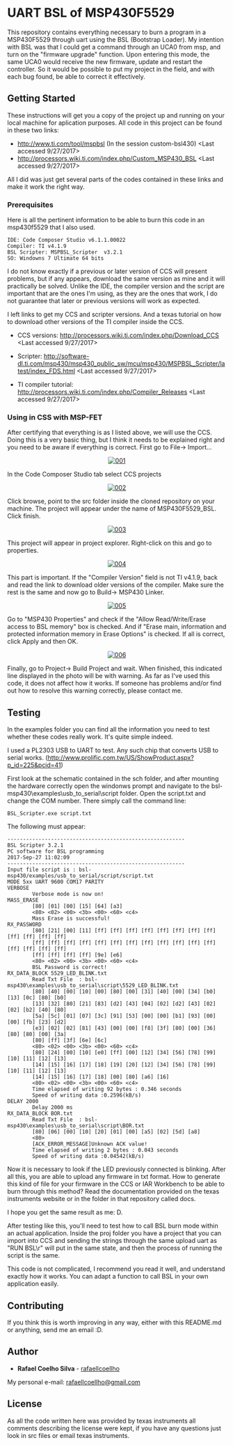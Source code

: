 # UART BSL of MSP430F5529

This repository contains everything necessary to burn a program in a MSP430F5529 through uart using the BSL (Bootstrap Loader). My intention with BSL was that I could get a command through an UCA0 from msp, and turn on the "firmware upgrade" function. Upon entering this mode, the same UCA0 would receive the new firmware, update and restart the controller. So it would be possible to put my project in the field, and with each bug found, be able to correct it effectively.

## Getting Started

These instructions will get you a copy of the project up and running on your local machine for aplication purposes. All code in this project can be found in these two links:

* http://www.ti.com/tool/mspbsl (In the session custom-bsl430) <Last accessed 9/27/2017>
* http://processors.wiki.ti.com/index.php/Custom_MSP430_BSL <Last accessed 9/27/2017>

All I did was just get several parts of the codes contained in these links and make it work the right way. 

### Prerequisites

Here is all the pertinent information to be able to burn this code in an msp430f5529 that I also used.

```
IDE: Code Composer Studio v6.1.1.00022
Compiler: TI v4.1.9
BSL Scripter: MSPBSL_Scripter  v3.2.1
SO: Windowns 7 Ultimate 64 bits
```

I do not know exactly if a previous or later version of CCS will present problems, but if any appears, download the same version as mine and it will practically be solved. Unlike the IDE, the compiler version and the script are important that are the ones I'm using, as they are the ones that work, I do not guarantee that later or previous versions will work as expected.

I left links to get my CCS and scripter versions. And a texas tutorial on how to download other versions of the TI compiler inside the CCS.

* CCS versions: http://processors.wiki.ti.com/index.php/Download_CCS <Last accessed 9/27/2017>

* Scripter: http://software-dl.ti.com/msp430/msp430_public_sw/mcu/msp430/MSPBSL_Scripter/latest/index_FDS.html  <Last accessed 9/27/2017>

* TI compiler tutorial: http://processors.wiki.ti.com/index.php/Compiler_Releases <Last accessed 9/27/2017>

### Using in CSS with MSP-FET

After certifying that everything is as I listed above, we will use the CCS. Doing this is a very basic thing, but I think it needs to be explained right and you need to be aware if everything is correct. First go to File-> Import...

<p align="center">
  <a href="https://imgur.com/Hgj2ubR"><img src="https://i.imgur.com/Hgj2ubR.png" title="001" /></a>
</p>

In the Code Composer Studio tab select CCS projects

<p align="center">
  <a href="https://imgur.com/wh52dq6"><img src="https://i.imgur.com/wh52dq6.png" title="002" /></a>
</p>

Click browse, point to the src folder inside the cloned repository on your machine. The project will appear under the name of MSP430F5529_BSL. Click finish.

<p align="center">
  <a href="https://imgur.com/N8a8iJq"><img src="https://i.imgur.com/N8a8iJq.png" title="003" /></a>
</p>

This project will appear in project explorer. Right-click on this and go to properties.

<p align="center">
  <a href="https://imgur.com/kYyxQiK"><img src="https://i.imgur.com/kYyxQiK.png" title="004" /></a>
</p>

This part is important. If the "Compiler Version" field is not TI v4.1.9, back and read the link to download older versions of the compiler. Make sure the rest is the same and now go to Build-> MSP430 Linker.

<p align="center">
  <a href="https://imgur.com/Vc9JOTY"><img src="https://i.imgur.com/Vc9JOTY.png" title="005" /></a>
</p>

Go to "MSP430 Properties" and check if the "Allow Read/Write/Erase access to BSL memory" box is checked. And if "Erase main, information and protected information memory in Erase Options" is checked. If all is correct, click Apply and then OK.

<p align="center">
  <a href="https://imgur.com/34MTcJv"><img src="https://i.imgur.com/34MTcJv.png" title="006" /></a>
</p>

Finally, go to Project-> Build Project and wait. When finished, this indicated line displayed in the photo will be with warning. As far as I've used this code, it does not affect how it works. If someone has problems and/or find out how to resolve this warning correctly, please contact me.

## Testing

In the examples folder you can find all the information you need to test whether these codes really work. It's quite simple indeed.

I used a PL2303 USB to UART to test. Any such chip that converts USB to serial works. (http://www.prolific.com.tw/US/ShowProduct.aspx?p_id=225&pcid=41)

First look at the schematic contained in the sch folder, and after mounting the hardware correctly open the windonws prompt and navigate to the bsl-msp430\examples\usb_to_serial\script folder. Open the script.txt and change the COM number. There simply call the command line:

```
BSL_Scripter.exe script.txt
```
The following must appear:

```
---------------------------------------------------------
BSL Scripter 3.2.1
PC software for BSL programming
2017-Sep-27 11:02:09
---------------------------------------------------------
Input file script is : bsl-msp430/examples/usb_to_serial/script/script.txt
MODE 5xx UART 9600 COM17 PARITY
VERBOSE
        Verbose mode is now on!
MASS_ERASE
        [80] [01] [00] [15] [64] [a3]
        <80> <02> <00> <3b> <00> <60> <c4>
        Mass Erase is successful!
RX_PASSWORD
        [80] [21] [00] [11] [ff] [ff] [ff] [ff] [ff] [ff] [ff] [ff] [ff] [ff] [ff] [ff]
        [ff] [ff] [ff] [ff] [ff] [ff] [ff] [ff] [ff] [ff] [ff] [ff] [ff] [ff] [ff] [ff]
        [ff] [ff] [ff] [ff] [9e] [e6]
        <80> <02> <00> <3b> <00> <60> <c4>
        BSL Password is correct!
RX_DATA_BLOCK 5529_LED_BLINK.txt
        Read Txt File  : bsl-msp430\examples\usb_to_serial\script\5529_LED_BLINK.txt
        [80] [40] [00] [10] [00] [80] [00] [31] [40] [00] [34] [b0] [13] [0c] [80] [b0]
        [13] [32] [80] [21] [83] [d2] [43] [04] [02] [d2] [43] [02] [02] [b2] [40] [80]
        [5a] [5c] [01] [07] [3c] [91] [53] [00] [00] [b1] [93] [00] [00] [fb] [23] [d2]
        [e3] [02] [02] [81] [43] [00] [00] [f8] [3f] [80] [00] [36] [80] [80] [00] [3a]
        [80] [ff] [3f] [6e] [6c]
        <80> <02> <00> <3b> <00> <60> <c4>
        [80] [24] [00] [10] [e0] [ff] [00] [12] [34] [56] [78] [99] [10] [11] [12] [13]
        [14] [15] [16] [17] [18] [19] [20] [12] [34] [56] [78] [99] [10] [11] [12] [13]
        [14] [15] [16] [17] [18] [00] [80] [a6] [16]
        <80> <02> <00> <3b> <00> <60> <c4>
        Time elapsed of writing 92 bytes : 0.346 seconds
        Speed of writing data :0.2596(kB/s)
DELAY 2000
        Delay 2000 ms
RX_DATA_BLOCK BOR.txt
        Read Txt File  : bsl-msp430\examples\usb_to_serial\script\BOR.txt
        [80] [06] [00] [10] [20] [01] [00] [a5] [02] [5d] [a8]
        <80>
        [ACK_ERROR_MESSAGE]Unknown ACK value!
        Time elapsed of writing 2 bytes : 0.043 seconds
        Speed of writing data :0.04542(kB/s)
```
Now it is necessary to look if the LED previously connected is blinking. After all this, you are able to upload any firmware in txt format. How to generate this kind of file for your firmware in the CCS or IAR Workbench to be able to burn through this method? Read the documentation provided on the texas instruments website or in the folder in that repository called docs.

I hope you get the same result as me: D.

After testing like this, you'll need to test how to call BSL burn mode within an actual application. Inside the proj folder you have a project that you can import into CCS and sending the strings through the same upload uart as "RUN BSL\r" will put in the same state, and then the process of running the script is the same.

This code is not complicated, I recommend you read it well, and understand exactly how it works. You can adapt a function to call BSL in your own application easily.

## Contributing

If you think this is worth improving in any way, either with this README.md or anything, send me an email :D.

## Author

* **Rafael Coelho Silva** - [rafaellcoellho](https://github.com/rafaellcoellho)

My personal e-mail: rafaellcoellho@gmail.com

## License

As all the code written here was provided by texas instruments all comments describing the license were kept, if you have any questions just look in src files or email texas instruments.


